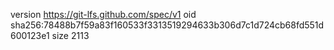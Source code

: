 version https://git-lfs.github.com/spec/v1
oid sha256:78488b7f59a83f160533f3313519294633b306d7c1d724cb68fd551d600123e1
size 2113

